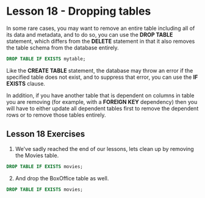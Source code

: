 # Lesson 18 - Dropping tables

In some rare cases, you may want to remove an entire table including all of its data and metadata, and to do so, you can use the **DROP TABLE** statement, which differs from the **DELETE** statement in that it also removes the table schema from the database entirely.

```sql
DROP TABLE IF EXISTS mytable;
```

Like the **CREATE TABLE** statement, the database may throw an error if the specified table does not exist, and to suppress that error, you can use the **IF EXISTS** clause.

In addition, if you have another table that is dependent on columns in table you are removing (for example, with a **FOREIGN KEY** dependency) then you will have to either update all dependent tables first to remove the dependent rows or to remove those tables entirely.


## Lesson 18 Exercises

1. We've sadly reached the end of our lessons, lets clean up by removing the Movies table.

```sql
DROP TABLE IF EXISTS movies;
```

2. And drop the BoxOffice table as well.

```sql
DROP TABLE IF EXISTS movies;
```
